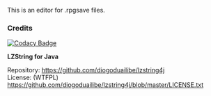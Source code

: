 This is an editor for .rpgsave files.

### Credits

[![Codacy Badge](https://api.codacy.com/project/badge/Grade/a0fcb7d6d3ce46c1a05979f7cb2e1f5e)](https://app.codacy.com/gh/Attacktive/rpgsave-editor?utm_source=github.com&utm_medium=referral&utm_content=Attacktive/rpgsave-editor&utm_campaign=Badge_Grade_Settings)

**LZString for Java**

Repository: https://github.com/diogoduailibe/lzstring4j \
License: (WTFPL) https://github.com/diogoduailibe/lzstring4j/blob/master/LICENSE.txt
